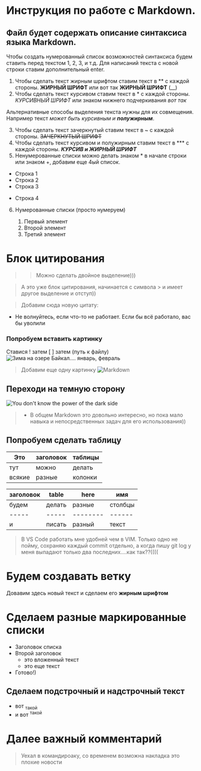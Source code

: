 # Инструкция по работе с Markdown.
## Файл будет содержать описание синтаксиса языка Markdown.

Чтобы создать нумерованный список возможностей синтаксиса будем ставить перед текстом 1, 2, 3, и т.д.
Для написаний текста с новой строки ставим дополнительный enter.

1. Чтобы сделать текст жирным шрифтом ставим текст в ** с каждой стороны. 
**ЖИРНЫЙ ШРИФТ** или вот так __ЖИРНЫЙ ШРИФТ__ (__)
2. Чтобы сделать текст курсивом ставим текст в * с каждой стороны. *КУРСИВНЫЙ ШРИФТ* или знаком нижнего подчеркивания _вот так_

Альтернативные способы выделения текста нужны для их совмещения. Например текст _может быть курсивным и **полужирным**_.

3. Чтобы сделать текст зачеркнутый ставим текст в ~ с каждой стороны. ~~ЗАЧЕРКНУТЫЙ ШРИФТ~~
4. Чтобы сделать текст курсивом и полужирным ставим текст в *** с каждой стороны. ***КУРСИВ и ЖИРНЫЙ ШРИФТ***
5. Ненумерованные списки можно делать знаком *  в начале строки или знаком +, добавим еще 4ый список.
* Строка 1
* Строка 2
* Строка 3
+ Строка 4
6. Нумерованные списки (просто нумеруем)

    1. Первый элемент
    2. Второй элемент
    3. Третий элемент 

# Блок цитирования

>>Можно сделать двойное выделение)))
 
>А это уже блок цитирования, начинается с символа > и имеет другое выделение и отступ))

> Добавим сюда новую цитату:
* Не волнуйтесь, если что-то не работает. Если бы всё работало, вас бы уволили


### Попробуем вставить картинку 

Ставися ! затем [ ] затем (путь к файлу)
![Зима на озере Байкал.... январь, февраль](https://static.dir.bg/uploads/images/2020/03/06/2138371/1920x1080.jpg?_=1609249872)

> Добавим еще одну картинку
![Markdown](https://miro.medium.com/max/900/1*sSi5LWkfxZHNVuDLs2j2ug.png)

## Переходи на темную сторону

![You don't know the power of the dark side](Darth_Vader_in_The_Empire_Strikes_Back.jpg)

> * В общем Markdown это довольно интересно, но пока мало навыка и непосредственных задач для его использования))

## Попробуем сделать таблицу
|Это       |заголовок   |таблицы|
|----------|-----------|------------|
|тут     |можно       |делать        |
|всякие|разные   |колонки|

| заголовок | table | here |имя|
|-|-|-|-|
|будем|делать|разные|столбцы| 
|-----|-----|--------|------|
|и|писать|разный|текст|

> В VS Code работать мне удобней чем в VIM. Только одно не пойму, сохраняю каждый commit отдельно, а когда пишу git log  у меня выпадают только два последних....как так??((((


# Будем создавать ветку

Довавим здесь новый текст и сделаем его **жирным шрифтом**

# Сделаем разные маркированные списки
 - Заголовок списка
 - Второй заголовок
    - это вложенный текст
    - это еще текст
- Готово!)

## Сделаем подстрочный и надстрочный текст
 * вот <sub>такой</sub>
 * и вот <sup>такой</sup>

 # Далее важный комментарий
 > Уехал в командироаку, со временем возможна накладка
 > это плохие новости
